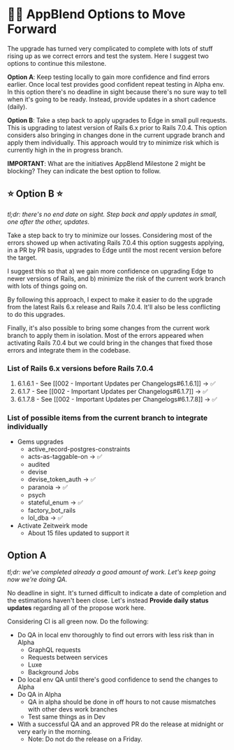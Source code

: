 # 👌🏽 AppBlend Options to Move Forward

The upgrade has turned very complicated to complete with lots of stuff rising up as we correct errors and test the system. Here I suggest two options to continue this milestone.

**Option A**: Keep testing locally to gain more confidence and find errors earlier. Once local test provides good confident repeat testing in Alpha env. In this option there's no deadline in sight because there's no sure way to tell when it's going to be ready. Instead, provide updates in a short cadence (daily).

**Option B**: Take a step back to apply upgrades to Edge in small pull requests. This is upgrading to latest version of Rails 6.x prior to Rails 7.0.4. This option considers also bringing in changes done in the current upgrade branch and apply them individually. This approach would try to minimize risk which is currently high in the in progress branch.

**IMPORTANT**: What are the initiatives AppBlend Milestone 2 might be blocking? They can indicate the best option to follow.

## ⭐️ Option B ⭐️

*tl;dr: there's no end date on sight. Step back and apply updates in small, one after the other, updates.*

Take a step back to try to minimize our losses. Considering most of the errors showed up when activating Rails 7.0.4 this option suggests applying, in a PR by PR basis, upgrades to Edge until the most recent version before the target.

I suggest this so that a) we gain more confidence on upgrading Edge to newer versions of Rails, and b) minimize the risk of the current work branch with lots of things going on.

By following this approach, I expect to make it easier to do the upgrade from the latest Rails 6.x release and Rails 7.0.4. It'll also be less conflicting to do this upgrades.

Finally, it's also possible to bring some changes from the current work branch to apply them in isolation. Most of the errors appeared when activating Rails 7.0.4 but we could bring in the changes that fixed those errors and integrate them in the codebase.

### List of Rails 6.x versions before Rails 7.0.4

1. 6.1.6.1 - See [[002 - Important Updates per Changelogs#6.1.6.1]] -> ✅
2. 6.1.7 - See [[002 - Important Updates per Changelogs#6.1.7]] -> ✅
3. 6.1.7.8 - See [[002 - Important Updates per Changelogs#6.1.7.8]] -> ✅

### List of possible items from the current branch to integrate individually

- Gems upgrades
	- active_record-postgres-constraints
	- acts-as-taggable-on -> ✅
	- audited
	- devise
	- devise_token_auth -> ✅
	- paranoia -> ✅
	- psych
	- stateful_enum -> ✅
	- factory_bot_rails
	- lol_dba -> ✅
- Activate Zeitweirk mode
	- About 15 files updated to support it

## Option A

*tl;dr: we've completed already a good amount of work. Let's keep going now we're doing QA.*

No deadline in sight. It's turned difficult to indicate a date of completion and the estimations haven't been close. Let's instead **Provide daily status updates** regarding all of the propose work here.

Considering CI is all green now. Do the following:

- Do QA in local env thoroughly to find out errors with less risk than in Alpha
	- GraphQL requests
	- Requests between services
	- Luxe
	- Background Jobs
- Do local env QA until there's good confidence to send the changes to Alpha
- Do QA in Alpha
	- QA in alpha should be done in off hours to not cause mismatches with other devs work branches
	- Test same things as in Dev
- With a successful QA and an approved PR do the release at midnight or very early in the morning.
	- Note: Do not do the release on a Friday.